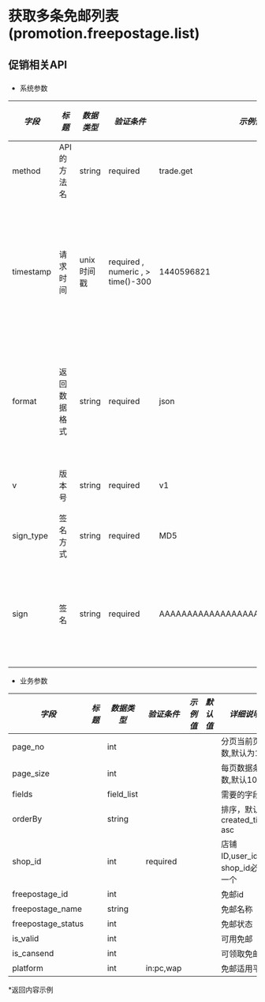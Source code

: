 # 获取多条免邮列表(promotion.freepostage.list)

## 促销相关API

### 

* 系统参数

| *字段* | *标题* | *数据类型* | *验证条件* | *示例值* | *默认值* | *详细说明* |
| ------------- | ------------- | ------------- | ------------- | ------------- | ------------- | ------------- |
| method | API的方法名 | string | required | trade.get | null | 标识请求的是哪个API |
| timestamp | 请求时间 | unix时间戳 | required , numeric , > time()-300 | 1440596821 | null | 标识API请求的发起时间，如果超时300秒则拒绝请求 |
| format | 返回数据格式 | string | required | json | json | 返回数据是json格式的，目前只支持json |
| v | 版本号 | string | required | v1 | null | 标识该接口的版本 |
| sign_type | 签名方式 | string | required | MD5 | null | 标识签名算法 |
| sign | 签名 | string | required | AAAAAAAAAAAAAAAAAAAAAAAAAAAAAAAAA | null | 数据签名，32位长度16进制数字 |


* 业务参数

| *字段* | *标题* | *数据类型* | *验证条件* | *示例值* | *默认值* | *详细说明* |
| ------------- | ------------- | ------------- | ------------- | ------------- | ------------- | ------------- |
| page_no |  | int |  |  |  | 分页当前页数,默认为1 |
| page_size |  | int |  |  |  | 每页数据条数,默认10条 |
| fields |  | field_list |  |  |  | 需要的字段 |
| orderBy |  | string |  |  |  | 排序，默认created_time asc |
| shop_id |  | int | required |  |  | 店铺ID,user_id和shop_id必填一个 |
| freepostage_id |  | int |  |  |  | 免邮id |
| freepostage_name |  | string |  |  |  | 免邮名称 |
| freepostage_status |  | int |  |  |  | 免邮状态 |
| is_valid |  | int |  |  |  | 可用免邮 |
| is_cansend |  | int |  |  |  | 可领取免邮 |
| platform |  | int | in:pc,wap |  |  | 免邮适用平台 |


*返回内容示例

```



```

